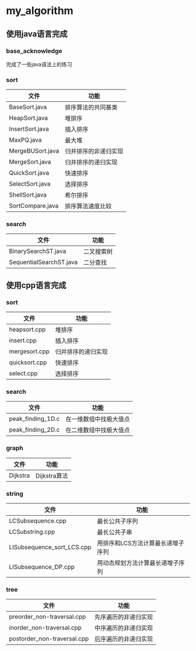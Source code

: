 # my_algorithm

## 使用java语言完成
### base_acknowledge
完成了一些java语法上的练习

### sort
  
文件 | 功能
--- | ---
BaseSort.java | 排序算法的共同基类
HeapSort.java | 堆排序
InsertSort.java | 插入排序
MaxPQ.java | 最大堆
MergeBUSort.java | 归并排序的非递归实现
MergeSort.java | 归并排序的递归实现
QuickSort.java | 快速排序
SelectSort.java | 选择排序
ShellSort.java | 希尔排序
SortCompare.java | 排序算法速度比较

### search
  
文件 | 功能
--- | ---
BinarySearchST.java | 二叉搜索树
SequentialSearchST.java | 二分查找

## 使用cpp语言完成
### sort
  
文件 | 功能
--- | ---
heapsort.cpp | 堆排序
insert.cpp | 插入排序 
mergesort.cpp | 归并排序的递归实现
quicksort.cpp | 快速排序
select.cpp | 选择排序

### search

文件 | 功能
--- | ---
peak_finding_1D.c | 在一维数组中找极大值点
peak_finding_2D.c | 在二维数组中找极大值点

### graph

文件 | 功能
--- | ---
Dijkstra | Dijkstra算法


### string
  
文件 | 功能
--- | ---
LCSubsequence.cpp | 最长公共子序列
LCSubstring.cpp | 最长公共子串
LISubsequence_sort_LCS.cpp | 用排序和LCS方法计算最长递增子序列
LISubsequence_DP.cpp | 用动态规划方法计算最长递增子序列

### tree
文件 | 功能
--- | ---
preorder_non-traversal.cpp | 先序遍历的非递归实现
inorder_non-traversal.cpp | 中序遍历的非递归实现
postorder_non-traversal.cpp | 后序遍历的非递归实现
